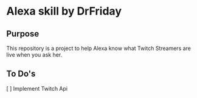 <h1>Alexa skill by DrFriday </h1>

<h2>Purpose</h2>
This repository is a project to help Alexa know what Twitch Streamers are live when you ask her. 

<h2>To Do's</h2>
[  ] Implement Twitch Api

